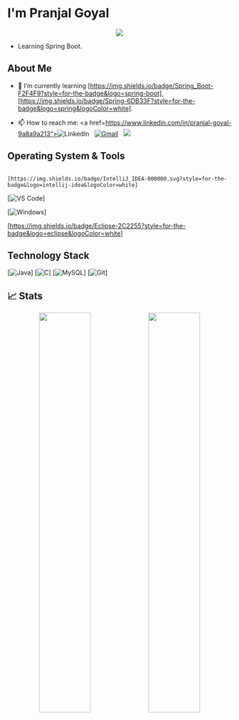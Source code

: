 
# I'm Pranjal Goyal  

<p align="center">
  <a href="https://github.com/anilfromdit/readme-typing-svg"><img src="https://readme-typing-svg.herokuapp.com/?lines=Hey!!!;I%20am%20Full%20Stack%20Web%20Developer;An%20Android%20App%20Developer;Self-taught;1.5%20years%20of%20coding%20experience;Always%20learning%20new%20things&font=Fira%20Code&center=true&width=440&height=45&color=f75c7e&vCenter=true&size=22"></a>
</p>

- Learning Spring Boot.
## About Me

- 🌱 I’m currently learning [https://img.shields.io/badge/Spring_Boot-F2F4F9?style=for-the-badge&logo=spring-boot],[https://img.shields.io/badge/Spring-6DB33F?style=for-the-badge&logo=spring&logoColor=white].

- 📫 How to reach me:
<a href=https://www.linkedin.com/in/pranjal-goyal-9a8a9a213"><img alt="LinkedIn" src="https://img.shields.io/badge/linkedin%20-%230077B5.svg?&style=flat&logo=linkedin&logoColor=white"/></a> &nbsp;
<a href="mailto:itspranjal00@gmail.com"><img alt="Gmail" src="https://img.shields.io/badge/Gmail-D14836?style=flat&logo=gmail&logoColor=white" /></a> &nbsp;
<a href="https://instagram.com/dontwike"><img src="https://img.shields.io/badge/-@anilfromdit_-E4405F?style=flat&logo=Instagram&logoColor=white"/></a> &nbsp;



## Operating System & Tools

                                                                                                                                               [https://img.shields.io/badge/IntelliJ_IDEA-000000.svg?style=for-the-badge&logo=intellij-idea&logoColor=white]

[![VS Code](https://img.shields.io/badge/IDE-VSCode-%23007ACC?style=flat-square&logo=Visual-studio-code)]
                                                                                                                                                
[![Windows](https://img.shields.io/badge/Windows-0078D6?style=for-the-badge&logo=windows&logoColor=white)]
                                                                                                                                                
[https://img.shields.io/badge/Eclipse-2C2255?style=for-the-badge&logo=eclipse&logoColor=white]

                                                                                                                                                
## Technology Stack
[![Java](https://img.shields.io/badge/java-%23ED8B00.svg?style=for-the-badge&logo=java&logoColor=white)]
[![C](https://img.shields.io/badge/c-%2300599C.svg?style=for-the-badge&logo=c&logoColor=white)]
[![MySQL](https://img.shields.io/badge/-MySQL-4479A1?style=flat-square&logo=MySQL&logoColor=ffffff)]
[![Git](https://img.shields.io/badge/-Git-%23F05032?style=flat-square&logo=git&logoColor=%23ffffff)]

 ## 📈 Stats
 
<p align="center">
  <img width="48%" src="https://github-readme-stats.vercel.app/api?username=dontwike&show_icons=true&hide_border=truel&count_private=true&show_icons=true&hide=,contribs&include_all_commits" />
  <img width="48%" src="https://github-readme-streak-stats.herokuapp.com/?user=dontwike&hide_border=true" />
</p>
